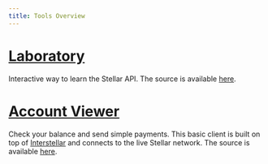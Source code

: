 ```yaml
---
title: Tools Overview
---
```

# [Laboratory](https://www.stellar.org/laboratory)
Interactive way to learn the Stellar API. The source is available [here](https://github.com/stellar/laboratory).

# [Account Viewer](https://www.stellar.org/account-viewer/)
Check your balance and send simple payments. This basic client is built on top of [Interstellar](https://github.com/stellar/interstellar) and connects to the live Stellar network. The source is available [here](https://github.com/stellar/account-viewer).
